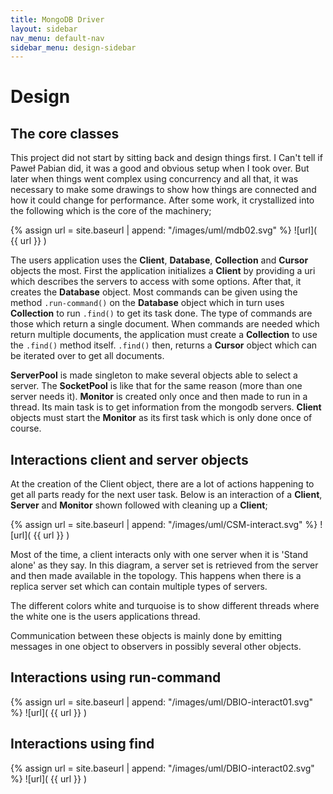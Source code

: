 ```yaml
---
title: MongoDB Driver
layout: sidebar
nav_menu: default-nav
sidebar_menu: design-sidebar
---
```

# Design

## The core classes

This project did not start by sitting back and design things first. I Can't tell if Paweł Pabian did, it was a good and obvious setup when I took over. But later when things went complex using concurrency and all that, it was necessary to make some drawings to show how things are connected and how it could change for performance. After some work, it crystallized into the following which is the core of the machinery;

{% assign url = site.baseurl | append: "/images/uml/mdb02.svg" %}
![url]( {{ url }} )

The users application uses the **Client**, **Database**, **Collection** and **Cursor** objects the most. First the application initializes a **Client** by providing a uri which describes the servers to access with some options. After that, it creates the **Database** object. Most commands can be given using the method `.run-command()` on the **Database** object which in turn uses **Collection** to run `.find()` to get its task done. The type of commands are those which return a single document. When commands are needed which return multiple documents, the application must create a **Collection** to use the `.find()` method itself. `.find()` then, returns a **Cursor** object which can be iterated over to get all documents.

**ServerPool** is made singleton to make several objects able to select a server. The **SocketPool** is like that for the same reason (more than one server needs it). **Monitor** is created only once and then made to run in a thread. Its main task is to get information from the mongodb servers. **Client** objects must start the **Monitor** as its first task which is only done once of course.


## Interactions client and server objects

At the creation of the Client object, there are a lot of actions happening to get all parts ready for the next user task. Below is an interaction of a **Client**, **Server** and **Monitor** shown followed with cleaning up a **Client**;

{% assign url = site.baseurl | append: "/images/uml/CSM-interact.svg" %}
![url]( {{ url }} )

Most of the time, a client interacts only with one server when it is 'Stand alone' as they say. In this diagram, a server set is retrieved from the server and then made available in the topology. This happens when there is a replica server set which can contain multiple types of servers.

The different colors white and turquoise is to show different threads where the white one is the users applications thread.

Communication between these objects is mainly done by emitting messages in one object to observers in possibly several other objects.


## Interactions using run-command

{% assign url = site.baseurl | append: "/images/uml/DBIO-interact01.svg" %}
![url]( {{ url }} )


## Interactions using find

{% assign url = site.baseurl | append: "/images/uml/DBIO-interact02.svg" %}
![url]( {{ url }} )
